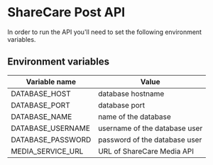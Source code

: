 # ShareCare Post API

In order to run the API you'll need to set the following environment variables.

## Environment variables

| Variable name | Value |
| --- | --- |
|DATABASE_HOST|database hostname|
|DATABASE_PORT|database port|
|DATABASE_NAME|name of the database
|DATABASE_USERNAME|username of the database user|
|DATABASE_PASSWORD|password of the database user|
|MEDIA_SERVICE_URL|URL of ShareCare Media API|